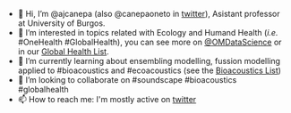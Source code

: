 - 👋 Hi, I’m @ajcanepa (also @canepaoneto in [twitter](https://twitter.com/CanepaOneto)), Asistant professor at University of Burgos.
- 👀 I’m interested in topics related with Ecology and Humand Health (*i.e.* #OneHealth #GlobalHealth), you can see more on [@OMDataScience](https://twitter.com/OMDataScience) or in our [Global Health List](https://twitter.com/i/lists/1565618053114724352).
- 🌱 I’m currently learning about ensembling modelling, fussion modelling applied to #bioacoustics and #ecoacoustics (see the [Bioacoustics List](https://twitter.com/i/lists/1623574777783803912?s=20))
- 💞️ I’m looking to collaborate on #soundscape #bioacoustics #globalhealth
- 📫 How to reach me: I'm mostly active on [twitter](https://twitter.com/CanepaOneto)

<!---
ajcanepa/ajcanepa is a ✨ special ✨ repository because its `README.md` (this file) appears on your GitHub profile.
You can click the Preview link to take a look at your changes.
--->
